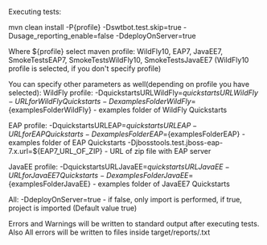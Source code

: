 Executing tests:

mvn clean install -P{profile} -Dswtbot.test.skip=true -Dusage_reporting_enable=false -DdeployOnServer=true

Where
	${profile} select maven profile: WildFly10, EAP7, JavaEE7, SmokeTestsEAP7, SmokeTestsWildFly10, SmokeTestsJavaEE7 (WildFly10 profile is selected, if you don't specify profile)
	
You can specify other parameters as well(depending on profile you have selected):
WildFly profile:
-DquickstartsURLWildFly=${quickstartsURLWildFly}		-	URL for WildFly Quickstarts
-DexamplesFolderWildFly=${examplesFolderWildFly}		-	examples folder of WildFly Quickstarts

EAP profile:
-DquickstartsURLEAP=${quickstartsURLEAP}				-	URL for EAP Quickstarts
-DexamplesFolderEAP=${examplesFolderEAP}				-	examples folder of EAP Quickstarts
-Djbosstools.test.jboss-eap-7.x.url=${EAP7_URL_OF_ZIP}	-	URL of zip file with EAP server

JavaEE profile:
-DquickstartsURLJavaEE=${quickstartsURLJavaEE}			-	URL for JavaEE7 Quickstarts
-DexamplesFolderJavaEE=${examplesFolderJavaEE}			-	examples folder of JavaEE7 Quickstarts

All:
-DdeployOnServer=true									-	if false, only import is performed, if true, project is imported (Default value true)


  
  
Errors and Warnings will be written to standard output after executing tests.
Also All errors will be written to files inside target/reports/<exampleName>.txt
